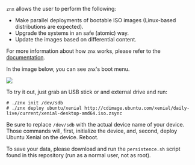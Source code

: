 `znx` allows the user to perform the following:

- Make parallel deployments of bootable ISO images (Linux-based distributions are expected).
- Upgrade the systems in an safe (atomic) way.
- Update the images based on differential content.

For more information about how `znx` works, please refer to the [documentation](https://github.com/Nitrux/znx/wiki).

In the image below, you can see `znx`'s boot menu.

![](https://i.imgur.com/YcBBARM.png)


To try it out, just grab an USB stick or and external drive and run:

```
# ./znx init /dev/sdb
# ./znx deploy ubuntu/xenial http://cdimage.ubuntu.com/xenial/daily-live/current/xenial-desktop-amd64.iso.zsync
```

Be sure to replace `/dev/sdb` with the actual device name of your device.
Those commands will, first, initialize the device, and, second, deploy Ubuntu Xenial on the device. Reboot.

To save your data, please download and run the `persistence.sh` script found in this repository (run as a normal
user, not as root).
